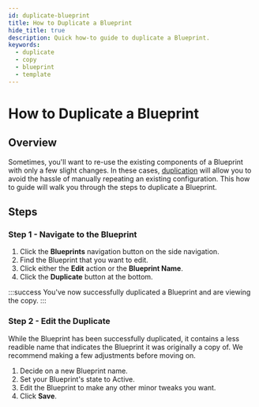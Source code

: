 ```yaml
---
id: duplicate-blueprint
title: How to Duplicate a Blueprint
hide_title: true
description: Quick how-to guide to duplicate a Blueprint.
keywords:
  - duplicate
  - copy
  - blueprint
  - template
---
```


# How to Duplicate a Blueprint

## Overview

Sometimes, you'll want to re-use the existing components of a Blueprint with only a few slight changes. In these cases, [duplication](../../reference/other-functions/duplication.md) will allow you to avoid the hassle of manually repeating an existing configuration. This how to guide will walk you through the steps to duplicate a Blueprint.

## Steps

### Step 1 - Navigate to the Blueprint
1. Click the **Blueprints** navigation button on the side navigation.
2. Find the Blueprint that you want to edit.
3. Click either the **Edit** action or the **Blueprint Name**.
4. Click the **Duplicate** button at the bottom.

:::success
You've now successfully duplicated a Blueprint and are viewing the copy.
:::

### Step 2 - Edit the Duplicate
While the Blueprint has been successfully duplicated, it contains a less readible name that indicates the Blueprint it was originally a copy of. We recommend making a few adjustments before moving on.

1. Decide on a new Blueprint name.
2. Set your Blueprint's state to Active.
3. Edit the Blueprint to make any other minor tweaks you want. 
4. Click **Save**.
